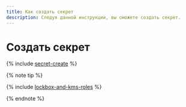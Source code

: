 ```yaml
---
title: Как создать секрет
description: Следуя данной инструкции, вы сможете создать секрет.
---
```


# Создать секрет


{% include [secret-create](../../_includes/lockbox/secret-create.md) %}

{% note tip %}

{% include [lockbox-and-kms-roles](../../_includes/lockbox/lockbox-and-kms-roles.md) %}

{% endnote %}